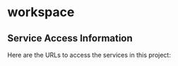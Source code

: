 # workspace

## Service Access Information
Here are the URLs to access the services in this project:

